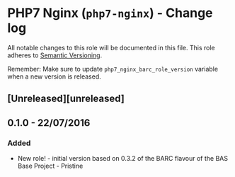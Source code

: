 # PHP7 Nginx (`php7-nginx`) - Change log

All notable changes to this role will be documented in this file.
This role adheres to [Semantic Versioning](http://semver.org/spec/v2.0.0.html).

Remember: Make sure to update `php7_nginx_barc_role_version` variable when a new version is released.

## [Unreleased][unreleased]

## 0.1.0 - 22/07/2016

### Added

* New role! - initial version based on 0.3.2 of the BARC flavour of the BAS Base Project - Pristine
